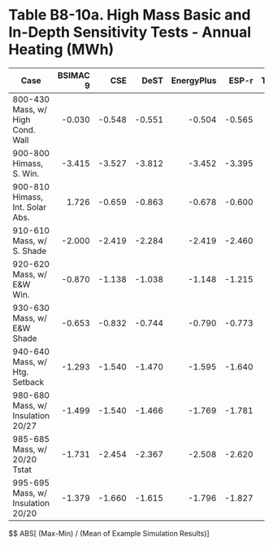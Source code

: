 # Table B8-10a. High Mass Basic and In-Depth Sensitivity Tests - Annual Heating (MWh)
| Case |BSIMAC 9 |CSE |DeST |EnergyPlus |ESP-r |TRNSYS | |Min |Max |Mean |Dev % $$ | |TestSoftware1 |
|-----|-----:|-----:|-----:|-----:|-----:|-----:|-----:|-----:|-----:|-----:|-----:|-----:|-----:|
| 800-430 Mass, w/ High Cond. Wall |-0.030 |-0.548 |-0.551 |-0.504 |-0.565 |-0.481 | |-0.565 |-0.030 |-0.447 |119.8 | |-0.504 |
| 900-800 Himass, S. Win. |-3.415 |-3.527 |-3.812 |-3.452 |-3.395 |-3.555 | |-3.812 |-3.395 |-3.526 |11.8 | |-3.452 |
| 900-810 Himass, Int. Solar Abs. |1.726 |-0.659 |-0.863 |-0.678 |-0.600 |-0.796 | |-0.863 |1.726 |-0.312 |830.9 | |-0.678 |
| 910-610 Mass, w/ S. Shade |-2.000 |-2.419 |-2.284 |-2.419 |-2.460 |-2.460 | |-2.460 |-2.000 |-2.340 |19.7 | |-2.419 |
| 920-620 Mass, w/ E&W Win. |-0.870 |-1.138 |-1.038 |-1.148 |-1.215 |-1.112 | |-1.215 |-0.870 |-1.087 |31.7 | |-1.148 |
| 930-630 Mass, w/ E&W Shade |-0.653 |-0.832 |-0.744 |-0.790 |-0.773 |-0.754 | |-0.832 |-0.653 |-0.758 |23.7 | |-0.790 |
| 940-640 Mass, w/ Htg. Setback |-1.293 |-1.540 |-1.470 |-1.595 |-1.640 |-1.484 | |-1.640 |-1.293 |-1.504 |23.1 | |-1.595 |
| 980-680 Mass, w/ Insulation 20/27 |-1.499 |-1.540 |-1.466 |-1.769 |-1.781 |-1.836 | |-1.836 |-1.466 |-1.649 |22.4 | |-1.769 |
| 985-685 Mass, w/ 20/20 Tstat |-1.731 |-2.454 |-2.367 |-2.508 |-2.620 |-2.506 | |-2.620 |-1.731 |-2.364 |37.6 | |-2.508 |
| 995-695 Mass, w/ Insulation 20/20 |-1.379 |-1.660 |-1.615 |-1.796 |-1.827 |-1.815 | |-1.827 |-1.379 |-1.682 |26.7 | |-1.796 |

$$ ABS[ (Max-Min) / (Mean of Example Simulation Results)]


